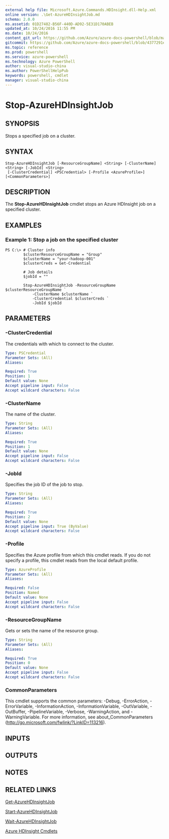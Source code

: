 ```yaml
---
external help file: Microsoft.Azure.Commands.HDInsight.dll-Help.xml
online version: .\Get-AzureHDInsightJob.md
schema: 2.0.0
ms.assetid: 01D27482-B56F-440D-AD92-5E31D170ABEB
updated_at: 10/24/2016 11:55 PM
ms.date: 10/24/2016
content_git_url: https://github.com/Azure/azure-docs-powershell/blob/master/azureps-cmdlets-docs/ResourceManager/AzureRM.HDInsight/v0.9.8/Stop-AzureHDInsightJob.md
gitcommit: https://github.com/Azure/azure-docs-powershell/blob/4377291ee360e58e2c1c5d644155daf6a0279055/azureps-cmdlets-docs/ResourceManager/AzureRM.HDInsight/v0.9.8/Stop-AzureHDInsightJob.md
ms.topic: reference
ms.prod: powershell
ms.service: azure-powershell
ms.technology: Azure PowerShell
author: visual-studio-china
ms.author: PowerShellHelpPub
keywords: powershell, cmdlet
manager: visual-studio-china
---
```


# Stop-AzureHDInsightJob

## SYNOPSIS
Stops a specified job on a cluster.

## SYNTAX

```
Stop-AzureHDInsightJob [-ResourceGroupName] <String> [-ClusterName] <String> [-JobId] <String>
 [-ClusterCredential] <PSCredential> [-Profile <AzureProfile>] [<CommonParameters>]
```

## DESCRIPTION
The **Stop-AzureHDInsightJob** cmdlet stops an Azure HDInsight job on a specified cluster.

## EXAMPLES

### Example 1: Stop a job on the specified cluster
```
PS C:\> # Cluster info
        $clusterResourceGroupName = "Group"
        $clusterName = "your-hadoop-001"
        $clusterCreds = Get-Credential

        # Job details
        $jobId = ""

        Stop-AzureHDInsightJob -ResourceGroupName $clusterResourceGroupName `
            -ClusterName $clusterName `
            -ClusterCredential $clusterCreds `
            -JobId $jobId
```

## PARAMETERS

### -ClusterCredential
The credentials with which to connect to the cluster.

```yaml
Type: PSCredential
Parameter Sets: (All)
Aliases: 

Required: True
Position: 1
Default value: None
Accept pipeline input: False
Accept wildcard characters: False
```

### -ClusterName
The name of the cluster.

```yaml
Type: String
Parameter Sets: (All)
Aliases: 

Required: True
Position: 1
Default value: None
Accept pipeline input: False
Accept wildcard characters: False
```

### -JobId
Specifies the job ID of the job to stop.

```yaml
Type: String
Parameter Sets: (All)
Aliases: 

Required: True
Position: 2
Default value: None
Accept pipeline input: True (ByValue)
Accept wildcard characters: False
```

### -Profile
Specifies the Azure profile from which this cmdlet reads.
If you do not specify a profile, this cmdlet reads from the local default profile.

```yaml
Type: AzureProfile
Parameter Sets: (All)
Aliases: 

Required: False
Position: Named
Default value: None
Accept pipeline input: False
Accept wildcard characters: False
```

### -ResourceGroupName
Gets or sets the name of the resource group.

```yaml
Type: String
Parameter Sets: (All)
Aliases: 

Required: True
Position: 0
Default value: None
Accept pipeline input: False
Accept wildcard characters: False
```

### CommonParameters
This cmdlet supports the common parameters: -Debug, -ErrorAction, -ErrorVariable, -InformationAction, -InformationVariable, -OutVariable, -OutBuffer, -PipelineVariable, -Verbose, -WarningAction, and -WarningVariable. For more information, see about_CommonParameters (http://go.microsoft.com/fwlink/?LinkID=113216).

## INPUTS

## OUTPUTS

## NOTES

## RELATED LINKS

[Get-AzureHDInsightJob](./Get-AzureHDInsightJob.md)

[Start-AzureHDInsightJob](./Start-AzureHDInsightJob.md)

[Wait-AzureHDInsightJob](./Wait-AzureHDInsightJob.md)

[Azure HDInsight Cmdlets](./AzureRM.HDInsight.md)


